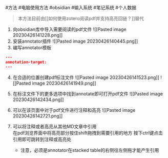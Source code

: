 #方法 #电脑使用方法 #obsidian #输入系统 #笔记系统 #个人数据 

> 本方法目前由[[如何使用zotero阅读pdf并支持高亮回链？]]替代

1. 向obsidian库中导入需要阅读的pdf文件
	![[Pasted image 20230426141228.png]]
2. 安装annotator插件
	![[Pasted image 20230426140445.png]]
3. 编写annotator模板
```json
---
annotation-target:
---
```
4. 在合适的位置创建pdf标注文件
	![[Pasted image 20230426141523.png]]
	![[Pasted image 20230426141949.png]]

5. 在标注文件下的更多选项中找到annotate即可打开pdf文件
	![[Pasted image 20230426142434.png]]

6. 可以在该页面中对于pdf文件进行注释和高亮
	![[Pasted image 20230426142721.png]]

7. 可以将注释或者高亮从其他MD文章中引用	
	在pdf浏览界面中将高亮部分按住shift拖拽到需要引用的地方
	按下ctrl键点击引用即可跳转到注释或高亮处
	- 注意，必须是annotator在stacked table的右侧往左侧拖才能产生引用